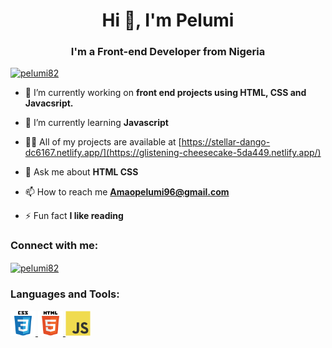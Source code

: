 <h1 align="center">Hi 👋, I'm Pelumi</h1>
<h3 align="center">I'm a Front-end Developer from Nigeria</h3>

<p align="left"> <a href="https://twitter.com/pelumi82" target="blank"><img src="https://img.shields.io/twitter/follow/pelumi82?logo=twitter&style=for-the-badge" alt="pelumi82" /></a> </p>

- 🔭 I’m currently working on **front end projects using HTML, CSS and Javacsript.**

- 🌱 I’m currently learning **Javascript**

- 👨‍💻 All of my projects are available at [https://stellar-dango-dc6167.netlify.app/](https://glistening-cheesecake-5da449.netlify.app/)

- 💬 Ask me about **HTML CSS**

- 📫 How to reach me **Amaopelumi96@gmail.com**

- ⚡ Fun fact **I like reading**

<h3 align="left">Connect with me:</h3>
<p align="left">
<a href="https://twitter.com/pelumi82" target="blank"><img align="center" src="https://raw.githubusercontent.com/rahuldkjain/github-profile-readme-generator/master/src/images/icons/Social/twitter.svg" alt="pelumi82" height="30" width="40" /></a>
</p>

<h3 align="left">Languages and Tools:</h3>
<p align="left"> <a href="https://www.w3schools.com/css/" target="_blank" rel="noreferrer"> <img src="https://raw.githubusercontent.com/devicons/devicon/master/icons/css3/css3-original-wordmark.svg" alt="css3" width="40" height="40"/> </a> <a href="https://www.w3.org/html/" target="_blank" rel="noreferrer"> <img src="https://raw.githubusercontent.com/devicons/devicon/master/icons/html5/html5-original-wordmark.svg" alt="html5" width="40" height="40"/> </a> <a href="https://developer.mozilla.org/en-US/docs/Web/JavaScript" target="_blank" rel="noreferrer"> <img src="https://raw.githubusercontent.com/devicons/devicon/master/icons/javascript/javascript-original.svg" alt="javascript" width="40" height="40"/> </a> </p>
